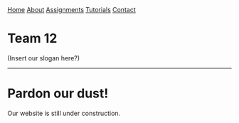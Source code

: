 <link rel="stylesheet" href="ECE-3400-Team-12/myStyles.css">

<div class="top-navbar">
  <a href = "ECE-3400-Team-12/index.md">Home</a>
  <a href = "ECE-3400-Team-12/pages/about.md">About</a>
  <a href = "ECE-3400-Team-12/pages/assignments.md">Assignments</a>
  <a href = "ECE-3400-Team-12/pages/tutorials.md">Tutorials</a>
  <a href = "ECE-3400-Team-12/pages/contact.md">Contact</a>
</div>

# Team 12
(Insert our slogan here?)

***

# Pardon our dust!
Our website is still under construction.
